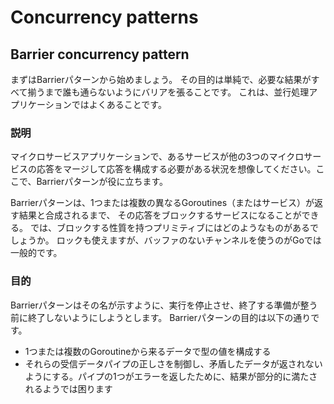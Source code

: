 # Concurrency patterns

## Barrier concurrency pattern

まずはBarrierパターンから始めましょう。
その目的は単純で、必要な結果がすべて揃うまで誰も通らないようにバリアを張ることです。
これは、並行処理アプリケーションではよくあることです。

### 説明

マイクロサービスアプリケーションで、あるサービスが他の3つのマイクロサービスの応答をマージして応答を構成する必要がある状況を想像してください。ここで、Barrierパターンが役に立ちます。

Barrierパターンは、1つまたは複数の異なるGoroutines（またはサービス）が返す結果と合成されるまで、
その応答をブロックするサービスになることができる。
では、ブロックする性質を持つプリミティブにはどのようなものがあるでしょうか。
ロックも使えますが、バッファのないチャンネルを使うのがGoでは一般的です。

### 目的

Barrierパターンはその名が示すように、実行を停止させ、終了する準備が整う前に終了しないようにしようとします。
Barrierパターンの目的は以下の通りです。

- 1つまたは複数のGoroutineから来るデータで型の値を構成する
- それらの受信データパイプの正しさを制御し、矛盾したデータが返されないようにする。パイプの1つがエラーを返したために、結果が部分的に満たされるようでは困ります

